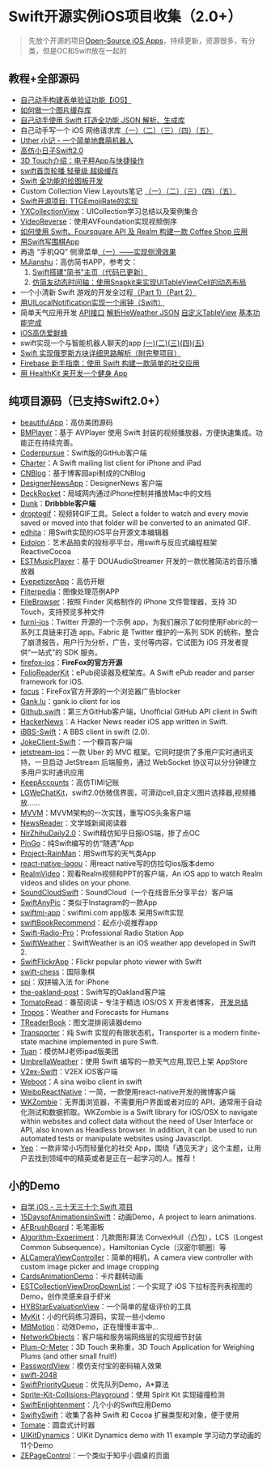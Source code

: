 # Swift开源实例iOS项目收集（2.0+）
> 先放个开源的项目[Open-Source iOS Apps][1]，持续更新，资源很多，有分类，但是OC和Swift放在一起的

## 教程+全部源码
- [自己动手构建表单验证功能【iOS】][2]
- [如何做一个图片缓存库][3]
- [自己动手使用 Swift 打造全功能 JSON 解析、生成库][4]
- 自己动手写一个 iOS 网络请求库[（一）][5][（二）][6][（三）][7][（四）][8][（五）][9]
- [Uther 小记 - 一个简单地蠢萌机器人][10]
- [高仿小日子Swift2.0][11]
- [3D Touch介绍：电子秤App与快捷操作][12]
- [swift首页轮播 轻量级 超级缓存][13]
- [Swift 全功能的绘图板开发][14]
- Custom Collection View Layouts笔记 [（一）][15][（二）][16][（三）][17][（四）][18][（五）][19]
- [Swift开源项目: TTGEmojiRate的实现][20]
- [YXCollectionView][21]：UICollection学习总结以及案例集合
- [VideoReverse][22]：使用AVFoundation实现视频倒序
- [如何使用 Swift、Foursquare API 及 Realm 构建一款 Coffee Shop 应用][23]
- [用Swift写围棋App][24]
- 再造 “手机QQ” 侧滑菜单[（一）——实现侧滑效果][25]
- [MJianshu][26]：高仿简书APP，参考文：
	1. [Swift搭建“简书”主页（代码已更新）][27]
	2. [仿简友动态时间轴：使用Snapkit来实现UITableViewCell的动态布局][28]
- 一个小清新 Swift 游戏的开发全过程[（Part 1）][29][（Part 2）][30]
- [用UILocalNotification实现一个闹钟（Swift）][31]
- 简单天气应用开发 [API接口][32] [解析HeWeather JSON][33] [自定义TableView][34] [基本功能完成][35]
- [iOS高仿爱鲜蜂][36]
- swift实现一个与智能机器人聊天的app [(一)][37][(二)][38][(三)][39][(四)][40][(五)][41]
- [Swift 实现俄罗斯方块详细思路解析（附完整项目）][42]
- [Firebase 新手指南：使用 Swift 构建一款简单的社交应用][43]
- [用 HealthKit 来开发一个健身 App][44]

## 纯项目源码（已支持Swift2.0+）
- [beautifulApp][45]：高仿美团源码
- [BMPlayer][46]：基于 AVPlayer 使用 Swift 封装的视频播放器，方便快速集成。功能正在持续完善。
- [Coderpursue][47]：Swift版的GitHub客户端
- [Charter][48]：A Swift mailing list client for iPhone and iPad
- [CNBlog][49]：基于博客园api制成的CNBlog
- [DesignerNewsApp][50]：DesignerNews 客户端
- [DeckRocket][51]：局域网内通过iPhone控制并播放Mac中的文档
- [Dunk][52]：**Dribbble客户端**
- [droptogif][53]：视频转GIF工具。Select a folder to watch and every movie saved or moved into that folder will be converted to an animated GIF.
- [edhita][54]：用Swift实现的iOS平台开源文本编辑器
- [Eidolon][55]：艺术品拍卖的投标亭平台，用swift与反应式编程框架 ReactiveCocoa
- [ESTMusicPlayer][56]：基于 DOUAudioStreamer 开发的一款优雅简洁的音乐播放器
- [EyepetizerApp][57]：高仿开眼
- [Filterpedia][58]：图像处理范例APP
- [FileBrowser][59]：按照 Finder 风格制作的 iPhone 文件管理器，支持 3D Touch，支持预览多种文件
- [furni-ios][60]：Twitter 开源的一个示例 app，为我们展示了如何使用Fabric的一系列工具链来打造 app。Fabric 是 Twitter 维护的一系列 SDK 的统称，整合了崩溃报告，用户行为分析，广告，支付等内容，它试图为 iOS 开发者提供“一站式”的 SDK 服务。
- [firefox-ios][61]：**FireFox的官方开源**
- [FolioReaderKit][62]：ePub阅读器及框架库。A Swift ePub reader and parser framework for iOS.
- [focus][63]：FireFox官方开源的一个浏览器广告blocker
- [Gank.lu][64]：gank.io client for ios
- [Github.swift][65]：第三方GitHub客户端，Unofficial GitHub API client in Swift
- [HackerNews][66]：A Hacker News reader iOS app written in Swift.
- [iBBS-Swift][67]：A BBS client in swift (2.0).
- [JokeClient-Swift][68]：一个糗百客户端
- [jetstream-ios][69]：一款 Uber 的 MVC 框架。它同时提供了多用户实时通讯支持，一旦启动 JetStream 后端服务，通过 WebSocket 协议可以分分钟建立多用户实时通讯应用
- [KeepAccounts][70]：高仿TIMI记账
- [LGWeChatKit][71]，swift2.0仿微信界面，可滑动cell,自定义图片选择器,视频播放……
- [MVVM][72]：MVVM架构的一次实践，重写iOS头条客户端
- [NewsReader][73]：文学城新闻阅读器
- [NirZhihuDaily2.0][74]：Swift精仿知乎日报iOS端，掺了点OC
- [PinGo][75]：纯Swift编写的仿“随遇”App
- [Project-RainMan][76]：用Swift写的天气类App
- [react-native-lagou][77]：用react native写的仿拉勾ios版本demo
- [RealmVideo][78]：观看Realm视频和PPT的客户端，An iOS app to watch Realm videos and slides on your phone.
- [SoundCloudSwift][79]：SoundCloud（一个在线音乐分享平台）客户端
- [SwiftAnyPic][80]：类似于Instagram的一款App
- [swiftmi-app][81]：swiftmi.com app版本 采用Swift实现
- [swiftBookRecommend][82]：起点小说推荐app
- [Swift-Radio-Pro][83]：Professional Radio Station App
- [SwiftWeather][84]：SwiftWeather is an iOS weather app developed in Swift 2. 
- [SwiftFlickrApp][85]：Flickr popular photo viewer with Swift 
- [swift-chess][86]：国际象棋
- [spi][87]：双拼输入法 for iPhone
- [the-oakland-post][88]：Swift写的Oakland客户端
- [TomatoRead][89]：番茄阅读 - 专注于精选 iOS/OS X 开发者博客， [开发总结][90]
- [Tropos][91]：Weather and Forecasts for Humans
- [TReaderBook][92]：图文混排阅读器demo
- [Transporter][93]：纯 Swift 实现的有限状态机，Transporter is a modern finite-state machine implemented in pure Swift. 
- [Tuan][94]：模仿MJ老师ipad版美团
- [UmbrellaWeather][95]：使用 Swift 编写的一款天气应用,现已上架 AppStore
- [V2ex-Swift][96]：V2EX iOS客户端
- [Weboot][97]：A sina weibo client in swift
- [WeiboReactNative][98]：一简，一款使用react-native开发的微博客户端
- [WKZombie][99]：无界面浏览器，不需要用户界面或者对应的 API，通常用于自动化测试和数据抓取。WKZombie is a Swift library for iOS/OSX to navigate within websites and collect data without the need of User Interface or API, also known as Headless browser. In addition, it can be used to run automated tests or manipulate websites using Javascript.
- [Yep][100]：一款非常小巧而轻量化的社交 App，围绕「遇见天才」这个主题，让用户去找到领域中的精英或者是正在一起学习的人。推荐！

## 小的Demo
- [自学 iOS - 三十天三十个 Swift 项目][101]
- [15DaysofAnimationsinSwift][102]：动画Demo，A project to learn animations.
- [AFBrushBoard][103]：毛笔画板
- [Algorithm-Experiment][104]：几款图形算法 ConvexHull（凸包），LCS（Longest Common Subsequence），Hamiltonian Cycle（汉密尔顿圈）等
- [ALCameraViewController][105]：简单的相机，A camera view controller with custom image picker and image cropping
- [CardsAnimationDemo][106]：卡片翻转动画
- [ESTCollectionViewDropDownList][107]：一个实现了 iOS 下拉标签列表视图的 Demo，创作灵感来自于虾米
- [HYBStarEvaluationView][108]：一个简单的星级评价的工具
- [MyKit][109]：小的代码练习源码，实现一些小demo
- [MBMotion][110]：动效Demo，正在慢慢丰富中…
- [NetworkObjects][111]：客户端和服务端网络层的实现细节封装
- [Plum-O-Meter][112]：3D Touch 来称重，3D Touch Application for Weighing Plums (and other small fruit!)
- [PasswordView][113]：模仿支付宝的密码输入效果
- [swift-2048][114]
- [SwiftPriorityQueue][115]：优先队列Demo，A\*算法
- [Sprite-Kit-Collisions-Playground][116]：使用 Spirit Kit 实现碰撞检测
- [SwiftEnlightenment][117]：几个小的Swift应用Demo
- [SwiftySwift][118]：收集了各种 Swift 和 Cocoa 扩展类型和对象，便于使用
- [Tomate][119]：圆盘式计时器
- [UIKitDynamics][120]：UIKit Dynamics demo with 11 example 学习动力学动画的11个Demo
- [ZEPageControl][121]：一个类似于知乎小圆桌的页面



[1]:	https://github.com/dkhamsing/open-source-ios-apps
[2]:	https://lvwenhan.com/ios/459.html
[3]:	http://blog.callmewhy.com/2015/05/25/note-about-chun/
[4]:	https://lvwenhan.com/ios/463.html
[5]:	https://lvwenhan.com/ios/454.html
[6]:	https://lvwenhan.com/ios/455.html
[7]:	https://lvwenhan.com/ios/456.html
[8]:	https://lvwenhan.com/ios/457.html
[9]:	https://lvwenhan.com/ios/464.html
[10]:	http://blog.callmewhy.com/2015/08/09/how-to-make-uther/ "Uther 小记 - 一个简单地蠢萌机器人"
[11]:	http://www.jianshu.com/p/bcc297e19a94
[12]:	http://swift.gg/2015/11/19/3d-touch-tutorial/ "3D Touch介绍：电子秤App与快捷操作"
[13]:	http://www.jianshu.com/p/d7bf5fe4d9fa "swift首页轮播 轻量级 超级缓存"
[14]:	http://www.cocoachina.com/swift/20151125/14390.html "Swift 全功能的绘图板开发"
[15]:	http://chengway.in/custom-collection-view-layouts/ "Custom Collection View Layouts（一）"
[16]:	http://chengway.in/custom-collection-view-layouts-er/ "Custom Collection View Layouts（二）"
[17]:	http://chengway.in/custom-collection-view-layouts-san/ "Custom Collection View Layouts（三）"
[18]:	http://chengway.in/custom-collection-view-layouts-si/ "Custom Collection View Layouts（四）"
[19]:	http://chengway.in/custom-collection-view-layouts-wu/ "Custom Collection View Layouts（五）"
[20]:	http://tutuge.me/2015/10/25/ttgemojirate-lib/ "Swift开源项目: TTGEmojiRate的实现"
[21]:	https://github.com/yixiangboy/YXCollectionView "YXCollectionView"
[22]:	https://github.com/KayWong/VideoReverse "VideoReverse"
[23]:	http://swift.gg/2015/12/29/foursquare-realm-swift/ "如何使用 Swift、Foursquare API 及 Realm 构建一款 Coffee Shop 应用"
[24]:	http://www.jianshu.com/p/22bab53524d1 "用Swift写围棋App－00序"
[25]:	https://lvwenhan.com/ios/445.html
[26]:	https://github.com/Wl201314/MJianshu "MJianshu"
[27]:	http://www.jianshu.com/p/8035e49ff3a2 "Swift搭建“简书”主页（代码已更新）"
[28]:	http://www.jianshu.com/p/3429ac5a4e4d "仿简友动态时间轴：使用Snapkit来实现UITableViewCell的动态布局"
[29]:	http://vulgur.me/2016/01/23/last-circle-part1/ "一个小清新 Swift 游戏的开发全过程（Part 1）"
[30]:	http://vulgur.me/2016/02/01/last-circle-part2/ "一个小清新 Swift 游戏的开发全过程（Part 2）"
[31]:	http://www.cnblogs.com/Phelthas/p/5169156.html "用UILocalNotification实现一个闹钟（Swift）"
[32]:	http://www.cnblogs.com/fallinDeepSea/p/5186455.html "简单天气应用开发——API接口"
[33]:	http://www.cnblogs.com/fallinDeepSea/p/5186460.html "简单天气应用开发——解析HeWeather JSON"
[34]:	http://www.cnblogs.com/fallinDeepSea/p/5186476.html "简单天气应用开发——自定义TableView"
[35]:	http://www.cnblogs.com/fallinDeepSea/p/5186480.html "简单天气应用开发——基本功能完成"
[36]:	http://www.jianshu.com/p/879f58fe3542 "iOS高仿爱鲜蜂"
[37]:	http://www.jianshu.com/p/1f93e0fec8a5 "swift实现一个与智能机器人聊天的app(一)"
[38]:	http://www.jianshu.com/p/f2488a659688 "swift实现一个与智能机器人聊天的app(二)"
[39]:	http://www.jianshu.com/p/a09ceaebe797 "swift实现一个与智能机器人聊天的app(三)"
[40]:	http://www.jianshu.com/p/91545cde4f8d "swift实现一个与智能机器人聊天的app(四)"
[41]:	http://www.jianshu.com/p/6bf05564fe27 "swift实现一个与智能机器人聊天的app(五)with iOS9"
[42]:	http://www.cnblogs.com/taoxu/p/5482127.html "Swift 实现俄罗斯方块详细思路解析（附完整项目）"
[43]:	http://swift.gg/2016/05/12/introduction-to-firebase-building-a-simple-social-app-in-swift/ "Firebase 新手指南：使用 Swift 构建一款简单的社交应用"
[44]:	http://swift.gg/2016/05/13/healthkit-introduction/ "用 HealthKit 来开发一个健身 App"
[45]:	https://github.com/lyimin/beautifulApp "beautifulApp"
[46]:	https://github.com/BrikerMan/BMPlayer "BMPlayer"
[47]:	https://github.com/wenghengcong/Coderpursue "Coderpursue"
[48]:	https://github.com/matthewpalmer/Charter "Charter"
[49]:	https://github.com/samAroundGitHub/CNBlog "CNBlog"
[50]:	https://github.com/MengTo/DesignerNewsApp "DesignerNewsApp"
[51]:	https://github.com/jpsim/DeckRocket "DeckRocket"
[52]:	https://github.com/naoyashiga/Dunk "Dunk"
[53]:	https://github.com/mortenjust/droptogif "droptogif"
[54]:	https://github.com/tnantoka/edhita "edhita"
[55]:	https://github.com/artsy/eidolon "Eidolon"
[56]:	https://github.com/Aufree/ESTMusicPlayer "ESTMusicPlayer"
[57]:	https://github.com/lyimin/EyepetizerApp "EyepetizerApp"
[58]:	https://github.com/FlexMonkey/Filterpedia "Filterpedia"
[59]:	https://github.com/marmelroy/FileBrowser "FileBrowser"
[60]:	https://github.com/twitterdev/furni-ios "furni-ios"
[61]:	https://github.com/mozilla/firefox-ios "firefox-ios"
[62]:	https://github.com/FolioReader/FolioReaderKit "FolioReaderKit"
[63]:	https://github.com/mozilla/focus "focus"
[64]:	https://github.com/Panl/Gank.lu "Gank.lu"
[65]:	https://github.com/onmyway133/Github.swift "Github.swift"
[66]:	https://github.com/amitburst/HackerNews "HackerNews"
[67]:	https://github.com/iAugux/iBBS-Swift "iBBS-Swift"
[68]:	https://github.com/YANGReal/JokeClient-Swift "JokeClient-Swift"
[69]:	https://github.com/uber/jetstream-ios "jetstream-ios"
[70]:	https://github.com/Jerrylingit/KeepAccounts "KeepAccounts"
[71]:	https://github.com/jamy0801/LGWeChatKit
[72]:	https://github.com/shenAlexy/MVVM "MVVM"
[73]:	https://github.com/conanwhf/NewsReader "NewsReader"
[74]:	https://github.com/zpz1237/NirZhihuDaily2.0 "NirZhihuDaily2.0"
[75]:	https://github.com/gaowanli/PinGo "PinGo"
[76]:	https://github.com/Mav3r1ck/Project-RainMan "Project-RainMan"
[77]:	https://github.com/heruijun/react-native-lagou "react-native-lagou"
[78]:	https://github.com/BalestraPatrick/RealmVideo "RealmVideo"
[79]:	https://github.com/pepibumur/SoundCloudSwift "SoundCloudSwift"
[80]:	https://github.com/kwkhaw/SwiftAnyPic "SwiftAnyPic"
[81]:	https://github.com/feiin/swiftmi-app "swiftmi-app"
[82]:	https://github.com/bravekingzhang/swiftBookRecommend "swiftBookRecommend"
[83]:	https://github.com/swiftcodex/Swift-Radio-Pro "Swift-Radio-Pro"
[84]:	https://github.com/JakeLin/SwiftWeather "SwiftWeather"
[85]:	https://github.com/synboo/SwiftFlickrApp "SwiftFlickrApp"
[86]:	https://github.com/JackBCousineau/swift-chess "swift-chess"
[87]:	https://github.com/guoc/spi "spi"
[88]:	https://github.com/aclissold/The-Oakland-Post "the-oakland-post"
[89]:	https://github.com/everettjf/TomatoRead "TomatoRead"
[90]:	https://everettjf.github.io/2016/05/13/how-to-write-a-simple-feed-reader "开发总结"
[91]:	https://github.com/thoughtbot/Tropos "Tropos"
[92]:	https://github.com/12207480/TReaderBook "TReaderBook"
[93]:	https://github.com/DenHeadless/Transporter "Transporter"
[94]:	https://github.com/aiqiuqiu/Tuan "Tuan"
[95]:	https://github.com/ZeroJian/UmbrellaWeather "UmbrellaWeather"
[96]:	https://github.com/Finb/V2ex-Swift "V2ex-Swift"
[97]:	https://github.com/iAugux/Weboot "Weboot"
[98]:	https://github.com/SFantasy/WeiboReactNative "WeiboReactNative"
[99]:	https://github.com/mkoehnke/WKZombie
[100]:	https://github.com/CatchChat/Yep "Yep"
[101]:	http://www.jianshu.com/p/52032bc4cbe4 "自学 iOS - 三十天三十个 Swift 项目"
[102]:	https://github.com/larrynatalicio/15DaysofAnimationsinSwift "15DaysofAnimationsinSwift"
[103]:	https://github.com/AfryMask/AFBrushBoard "AFBrushBoard"
[104]:	https://github.com/yulingtianxia/Algorithm-Experiment "Algorithm-Experiment"
[105]:	https://github.com/AlexLittlejohn/ALCameraViewController "ALCameraViewController"
[106]:	https://github.com/adow/CardsAnimationDemo "CardsAnimationDemo"
[107]:	https://github.com/Aufree/ESTCollectionViewDropDownList "ESTCollectionViewDropDownList"
[108]:	https://github.com/Hunter-HYB/HYBStarEvaluationView "HYBStarEvaluationView"
[109]:	https://github.com/aquarchitect/MyKit "MyKit"
[110]:	https://github.com/mmoaay/MBMotion "MBMotion"
[111]:	https://github.com/colemancda/NetworkObjects "NetworkObjects"
[112]:	https://github.com/FlexMonkey/Plum-O-Meter "Plum-O-Meter"
[113]:	https://github.com/findM/PasswordView "PasswordView"
[114]:	https://github.com/austinzheng/swift-2048 "swift-2048"
[115]:	https://github.com/davecom/SwiftPriorityQueue "SwiftPriorityQueue"
[116]:	https://github.com/jaredmpayne/Sprite-Kit-Collisions-Playground "Sprite-Kit-Collisions-Playground"
[117]:	https://github.com/drewg233/SwiftEnlightenment "SwiftEnlightenment"
[118]:	https://github.com/adeca/SwiftySwift "SwiftySwift"
[119]:	https://github.com/dasdom/Tomate "Tomate"
[120]:	https://github.com/xiaofei86/UIKitDynamics "UIKitDynamics"
[121]:	https://github.com/Lafree317/ZEPageControl "ZEPageControl"